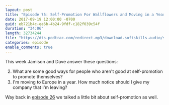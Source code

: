 ```yaml
---
layout: post
title: "Episode 75: Self-Promotion For Wallflowers and Moving in a Year"
date: 2017-09-19 12:00:00 -0700
guid: eb721b4c-ea6b-4b24-9fdf-c182f039c54f
duration: "34:06"
length: 32734244
file: "https://dts.podtrac.com/redirect.mp3/download.softskills.audio/sse-075.mp3"
categories: episode
enable_comments: true
---
```


This week Jamison and Dave answer these questions:

2. What are some good ways for people who aren't good at self-promotion to promote themselves?
2. I'm moving to Europe in a year. How much notice should I give my company that I'm leaving?

Way back in [episode 26](https://softskills.audio/2016/09/12/episode-26-communicate-your-efforts-and-i-told-you-so/) we talked a little bit about self-promotion as well.
